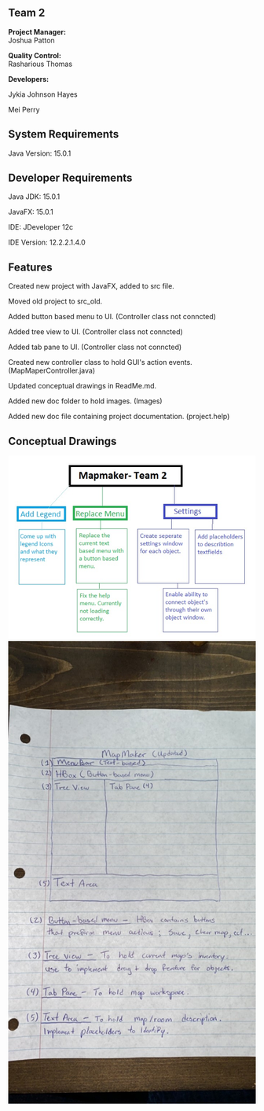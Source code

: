 ## Team 2
**Project Manager:**   
Joshua Patton

**Quality Control:**  
Rasharious Thomas 

**Developers:**  

Jykia Johnson Hayes 

Mei Perry
## System Requirements 
Java Version: 15.0.1 

## Developer Requirements 
Java JDK: 15.0.1

JavaFX: 15.0.1

IDE: JDeveloper 12c

IDE Version: 12.2.2.1.4.0

## Features
Created new project with JavaFX, added to src file.

Moved old project to src_old.

Added button based menu to UI. (Controller class not conncted)

Added tree view to UI. (Controller class not conncted)

Added tab pane to UI.  (Controller class not conncted)

Created new controller class to hold GUI's action events. (MapMaperController.java)

Updated conceptual drawings in ReadMe.md. 

Added new doc folder to hold images. (Images)

Added new doc file containing project documentation. (project.help)

## Conceptual Drawings
![](doc/Images/DevelopmentMap.jpg)
![](doc/Images/ConceptualDrawingUpdate.jpg)
